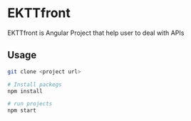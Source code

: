 # EKTTfront
EKTTfront is Angular Project that help user to deal with APIs

## Usage

```bash
git clone <project url>

# Install packegs
npm install

# run projects
npm start
```
